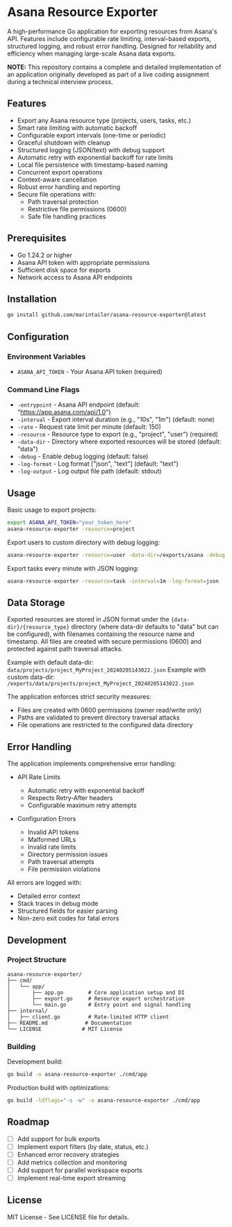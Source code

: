 # Asana Resource Exporter

A high-performance Go application for exporting resources from Asana's API. Features include configurable rate limiting, interval-based exports, structured logging, and robust error handling. Designed for reliability and efficiency when managing large-scale Asana data exports.

**NOTE:** This repository contains a complete and detailed implementation of an application originally developed as part of a live coding assignment during a technical interview process.

## Features

- Export any Asana resource type (projects, users, tasks, etc.)
- Smart rate limiting with automatic backoff
- Configurable export intervals (one-time or periodic)
- Graceful shutdown with cleanup
- Structured logging (JSON/text) with debug support
- Automatic retry with exponential backoff for rate limits
- Local file persistence with timestamp-based naming
- Concurrent export operations
- Context-aware cancellation
- Robust error handling and reporting
- Secure file operations with:
  - Path traversal protection
  - Restrictive file permissions (0600)
  - Safe file handling practices

## Prerequisites

- Go 1.24.2 or higher
- Asana API token with appropriate permissions
- Sufficient disk space for exports
- Network access to Asana API endpoints

## Installation

```bash
go install github.com/marintailor/asana-resource-exporter@latest
```

## Configuration

### Environment Variables

- `ASANA_API_TOKEN` - Your Asana API token (required)

### Command Line Flags

- `-entrypoint` - Asana API endpoint (default: "https://app.asana.com/api/1.0")
- `-interval` - Export interval duration (e.g., "10s", "1m") (default: none)
- `-rate` - Request rate limit per minute (default: 150)
- `-resource` - Resource type to export (e.g., "project", "user") (required)
- `-data-dir` - Directory where exported resources will be stored (default: "data")
- `-debug` - Enable debug logging (default: false)
- `-log-format` - Log format ["json", "text"] (default: "text")
- `-log-output` - Log output file path (default: stdout)

## Usage

Basic usage to export projects:
```bash
export ASANA_API_TOKEN="your_token_here"
asana-resource-exporter -resource=project
```

Export users to custom directory with debug logging:
```bash
asana-resource-exporter -resource=user -data-dir=/exports/asana -debug
```

Export tasks every minute with JSON logging:
```bash
asana-resource-exporter -resource=task -interval=1m -log-format=json
```

## Data Storage

Exported resources are stored in JSON format under the `{data-dir}/{resource_type}` directory (where data-dir defaults to "data" but can be configured), with filenames containing the resource name and timestamp. All files are created with secure permissions (0600) and protected against path traversal attacks.

Example with default data-dir: `data/projects/project_MyProject_20240205143022.json`
Example with custom data-dir: `/exports/data/projects/project_MyProject_20240205143022.json`

The application enforces strict security measures:
- Files are created with 0600 permissions (owner read/write only)
- Paths are validated to prevent directory traversal attacks
- File operations are restricted to the configured data directory

## Error Handling

The application implements comprehensive error handling:

- API Rate Limits
  - Automatic retry with exponential backoff
  - Respects Retry-After headers
  - Configurable maximum retry attempts

- Configuration Errors
  - Invalid API tokens
  - Malformed URLs
  - Invalid rate limits
  - Directory permission issues
  - Path traversal attempts
  - File permission violations

All errors are logged with:
- Detailed error context
- Stack traces in debug mode
- Structured fields for easier parsing
- Non-zero exit codes for fatal errors

## Development

### Project Structure

```
asana-resource-exporter/
├── cmd/
│   └── app/
│       ├── app.go        # Core application setup and DI
│       ├── export.go     # Resource export orchestration
│       └── main.go       # Entry point and signal handling
├── internal/
│   ├── client.go         # Rate-limited HTTP client
├── README.md            # Documentation
└── LICENSE             # MIT License
```

### Building

Development build:
```bash
go build -o asana-resource-exporter ./cmd/app
```

Production build with optimizations:
```bash
go build -ldflags="-s -w" -o asana-resource-exporter ./cmd/app
```

## Roadmap

- [ ] Add support for bulk exports
- [ ] Implement export filters (by date, status, etc.)
- [ ] Enhanced error recovery strategies
- [ ] Add metrics collection and monitoring
- [ ] Add support for parallel workspace exports
- [ ] Implement real-time export streaming

## License

MIT License - See LICENSE file for details.
